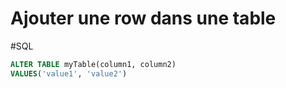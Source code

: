 # Ajouter une row dans une table
#SQL 

```sql
ALTER TABLE myTable(column1, column2)
VALUES('value1', 'value2')
```
